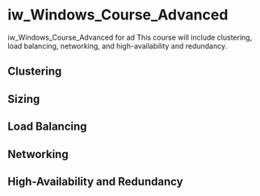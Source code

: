 # iw_Windows_Course_Advanced
iw_Windows_Course_Advanced for ad
This course will include clustering, load balancing, networking, and high-availability and redundancy.

## Clustering

## Sizing 

## Load Balancing 

## Networking 

## High-Availability and Redundancy 

